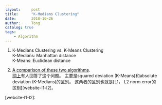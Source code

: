 ```yaml
---
layout:     post
title:      "K-Medians Clustering"
date:       2018-10-26
author:     Tong
catalog: true
tags:
    - Algorithm
---
```


1. K-Medians Clustering vs. K-Means Clustering
<br> K-Medians: Manhattan distance
<br> K-Means: Euclidean distance

2. [A comparison of these two algorithms][quora-difference].
<br> [网上][stackexchange-difference]有人回答了这个问题。 主要是squared deviation (K-Means)和absolute deviation (K-Medians)的区别。 这两者的区别也就是[L1， L2 norm error的区别][website-l1-l2]。


[quora-difference]: https://www.quora.com/What-is-key-difference-two-kmeans-variance-K-center-clustering-and-K-medians-clustering
[stackexchange-difference]: https://stats.stackexchange.com/questions/109547/k-means-vs-k-median
[website-l1-l2]: 